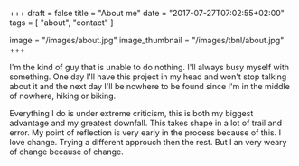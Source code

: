 +++
draft = false
title = "About me"
date = "2017-07-27T07:02:55+02:00"
tags = [ "about", "contact" ]

image = "/images/about.jpg"
image_thumbnail = "/images/tbnl/about.jpg"
+++

I'm the kind of guy that is unable to do nothing. I'll always busy myself with something. One day I'll have this project in my head and won't stop talking about it and the next day I'll be nowhere to be found since I'm in the middle of nowhere, hiking or biking.

Everything I do is under extreme criticism, this is both my biggest advantage and my greatest downfall. This takes shape in a lot of trail and error. My point of reflection is very early in the process because of this. I love change. Trying a different approuch then the rest. But I an very weary of change because of change.
